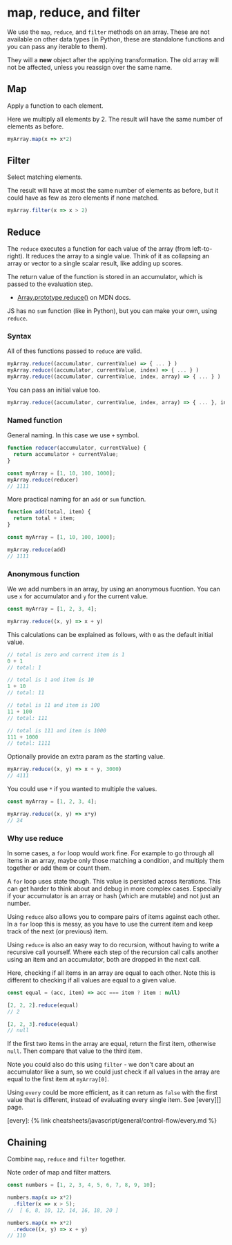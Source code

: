 # map, reduce, and filter

We use the `map`, `reduce`, and `filter` methods on an array. These are not available on other data types (in Python, these are standalone functions and you can pass any iterable to them).

They will a **new** object after the applying transformation. The old array will not be affected, unless you reassign over the same name.


## Map

Apply a function to each element.

Here we multiply all elements by 2. The result will have the same number of elements as before.

```javascript
myArray.map(x => x*2)
```


## Filter

Select matching elements.

The result will have at most the same number of elements as before, but it could have as few as zero elements if none matched.

```javascript
myArray.filter(x => x > 2)
```


## Reduce

The `reduce` executes a function for each value of the array (from left-to-right). It reduces the array to a single value. Think of it as collapsing an array or vector to a single scalar result, like adding up scores.

The return value of the function is stored in an accumulator, which is passed to the evaluation step.

- [Array.prototype.reduce()](https://developer.mozilla.org/en-US/docs/Web/JavaScript/Reference/Global_Objects/Array/Reduce) on MDN docs.

JS has no `sum` function (like in Python), but you can make your own, using `reduce`.

### Syntax

All of thes functions passed to `reduce` are valid.

```javascript
myArray.reduce((accumulator, currentValue) => { ... } )
myArray.reduce((accumulator, currentValue, index) => { ... } )
myArray.reduce((accumulator, currentValue, index, array) => { ... } )
```

You can pass an initial value too.

```javascript
myArray.reduce((accumulator, currentValue, index, array) => { ... }, initialValue)
```

### Named function

General naming. In this case we use `+` symbol.

```javascript
function reducer(accumulator, currentValue) {
  return accumulator + currentValue;
}

const myArray = [1, 10, 100, 1000];
myArray.reduce(reducer)
// 1111
```

More practical naming for an `add` or `sum` function.

```javascript
function add(total, item) {
  return total + item;
}

const myArray = [1, 10, 100, 1000];

myArray.reduce(add)
// 1111
```

### Anonymous function

We we add numbers in an array, by using an anonymous fucntion. You can use `x` for accumulator and `y` for the current value.

```javascript
const myArray = [1, 2, 3, 4];

myArray.reduce((x, y) => x + y)
```

This calculations can be explained as follows, with `0` as the default initial value.

```javascript
// total is zero and current item is 1
0 + 1
// total: 1

// total is 1 and item is 10
1 + 10
// total: 11

// total is 11 and item is 100
11 + 100
// total: 111

// total is 111 and item is 1000
111 + 1000
// total: 1111
```

Optionally provide an extra param as the starting value.

```javascript
myArray.reduce((x, y) => x + y, 3000)
// 4111
```

You could use `*` if you wanted to multiple the values.

```javascript
const myArray = [1, 2, 3, 4];

myArray.reduce((x, y) => x*y)
// 24
```

### Why use reduce

In some cases, a `for` loop would work fine. For example to go through all items in an array, maybe only those matching a condition, and multiply them together or add them or count them.

A `for` loop uses state though. This value is persisted across iterations. This can get harder to think about and debug in more complex cases. Especially if your accumulator is an array or hash (which are mutable) and not just an number.

Using `reduce` also allows you to compare pairs of items against each other. In a `for` loop this is messy, as you have to use the current item and keep track of the next (or previous) item.

Using `reduce` is also an easy way to do recursion, without having to write a recursive call yourself. Where each step of the recursion call calls another using an item and an accumulator, both are dropped in the next call.

Here, checking if all items in an array are equal to each other. Note this is different to checking if all values are equal to a given value.

```javascript
const equal = (acc, item) => acc === item ? item : null)
```

```javascript
[2, 2, 2].reduce(equal)
// 2

[2, 2, 3].reduce(equal)
// null
```

If the first two items in the array are equal, return the first item, otherwise `null`. Then compare that value to the third item.

Note you could also do this using `filter` - we don't care about an accumulator like a sum, so we could just check if all values in the array are equal to the first item at `myArray[0]`.

Using `every` could be more efficient, as it can return as `false` with the first value that is different, instead of evaluating every single item. See [every][] page.

[every]: {% link cheatsheets/javascript/general/control-flow/every.md %}


## Chaining

Combine `map`, `reduce` and `filter` together.

Note order of map and filter matters.

```javascript
const numbers = [1, 2, 3, 4, 5, 6, 7, 8, 9, 10];
```

```javascript
numbers.map(x => x*2)
  .filter(x => x > 5);
//  [ 6, 8, 10, 12, 14, 16, 18, 20 ]
```

```javascript
numbers.map(x => x*2)
  .reduce((x, y) => x + y)
// 110
```
